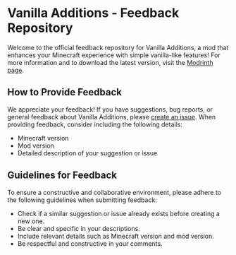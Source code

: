 # Vanilla Additions - Feedback Repository

Welcome to the official feedback repository for Vanilla Additions, a mod that enhances your Minecraft experience with simple vanilla-like features!
For more information and to download the latest version, visit the [Modrinth page](https://modrinth.com/mod/vanilla-additions).

## How to Provide Feedback

We appreciate your feedback! If you have suggestions, bug reports, or general feedback about Vanilla Additions, please [create an issue](https://github.com/TheBlockSmith/vanilla-additions-help). When providing feedback, consider including the following details:

- Minecraft version
- Mod version
- Detailed description of your suggestion or issue

## Guidelines for Feedback

To ensure a constructive and collaborative environment, please adhere to the following guidelines when submitting feedback:

- Check if a similar suggestion or issue already exists before creating a new one.
- Be clear and specific in your descriptions.
- Include relevant details such as Minecraft version and mod version.
- Be respectful and constructive in your comments.


